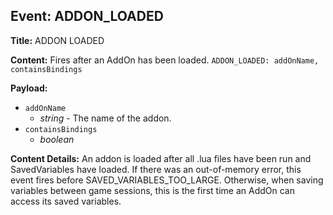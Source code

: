 ## Event: ADDON_LOADED

**Title:** ADDON LOADED

**Content:**
Fires after an AddOn has been loaded.
`ADDON_LOADED: addOnName, containsBindings`

**Payload:**
- `addOnName`
  - *string* - The name of the addon.
- `containsBindings`
  - *boolean*

**Content Details:**
An addon is loaded after all .lua files have been run and SavedVariables have loaded.
If there was an out-of-memory error, this event fires before SAVED_VARIABLES_TOO_LARGE. Otherwise, when saving variables between game sessions, this is the first time an AddOn can access its saved variables.